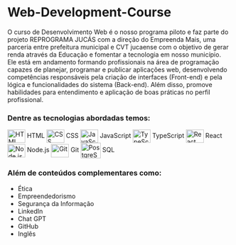 # Web-Development-Course

O curso de Desenvolvimento Web é o nosso programa piloto e faz parte do projeto REPROGRAMA JUCÁS com a direção do Empreenda Mais, uma parceria entre prefeitura municipal e CVT jucaense com o objetivo de gerar renda através da Educação e fomentar a tecnologia em nosso município. Ele está em andamento formando profissionais na área de programação capazes de planejar, programar e publicar aplicações web, desenvolvendo competências responsáveis pela criação de interfaces (Front-end) e pela lógica e funcionalidades do sistema (Back-end). Além disso, promove habilidades para entendimento e aplicação de boas práticas no perfil profissional.

### Dentre as tecnologias abordadas temos:

<div>
  <img align="center" alt="HTML" height="30" width="40" src="https://cdn.jsdelivr.net/gh/devicons/devicon/icons/html5/html5-original.svg">
  HTML
  <img align="center" alt="CSS" height="30" width="40" src="https://cdn.jsdelivr.net/gh/devicons/devicon/icons/css3/css3-original.svg">
  CSS
  <img align="center" alt="JavaScript" height="30" width="40" src="https://cdn.jsdelivr.net/gh/devicons/devicon/icons/javascript/javascript-original.svg">
  JavaScript
  <img align="center" alt="TypeScript" height="30" width="40" src="https://cdn.jsdelivr.net/gh/devicons/devicon/icons/typescript/typescript-original.svg" />
  TypeScript
  <img align="center" alt="React" height="30" width="40" src="https://cdn.jsdelivr.net/gh/devicons/devicon/icons/react/react-original.svg">
  React
  <img align="center" alt="Node.js" height="30" width="40" src="https://cdn.jsdelivr.net/gh/devicons/devicon/icons/nodejs/nodejs-original.svg"/>
  Node.js
  <img align="center" alt="Git" height="30" width="40" src="https://cdn.jsdelivr.net/gh/devicons/devicon/icons/git/git-original.svg"/>     
  Git
  <img align="center" alt="PostgreSQL" height="35" width="45" src="https://cdn.jsdelivr.net/gh/devicons/devicon/icons/postgresql/postgresql-original.svg" />
  SQL
</div>

### Além de conteúdos complementares como:

- Ética
- Empreendedorismo
- Segurança da Informação
- LinkedIn
- Chat GPT
- GitHub
- Inglês
